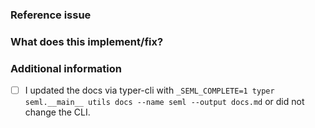 <!-- 
Thank you for contributing a pull request!
Please name and describe your PR as you would write a
commit message.
-->

### Reference issue
<!--Example: Closes gh-WXYZ.-->


### What does this implement/fix?
<!--Please explain your changes.-->


### Additional information
<!--Any additional information you think is important.-->
<!--Install the typer-cli from https://github.com/tiangolo/typer-cli
At the time of writing, the official typer-cli does not support newer typer versions.
Instead, please use https://github.com/n-gao/typer-cli/tree/relaxed_0_9 -->
- [ ] I updated the docs via typer-cli with `_SEML_COMPLETE=1 typer seml.__main__ utils docs --name seml --output docs.md` or did not change the CLI.
